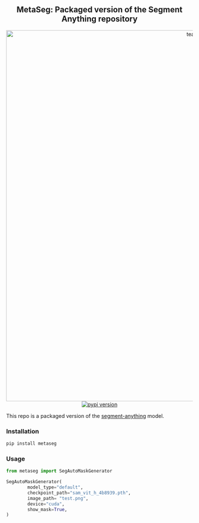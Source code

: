 <div align="center">
<h2>
     MetaSeg: Packaged version of the Segment Anything repository
</h2>
<div>
    <img width="1000" alt="teaser" src="https://github.com/kadirnar/segment-anything-pip/releases/download/v0.1.2/metaseg_demo.png">
</div>
    <a href="https://badge.fury.io/py/metaseg"><img src="https://badge.fury.io/py/metaseg.svg" alt="pypi version"></a>

</div>

This repo is a packaged version of the [segment-anything](https://github.com/facebookresearch/segment-anything) model.


### Installation
```bash
pip install metaseg
```

### Usage
```python
from metaseg import SegAutoMaskGenerator

SegAutoMaskGenerator(
        model_type="default", 
        checkpoint_path="sam_vit_h_4b8939.pth",
        image_path= "test.png",
        device="cuda",
        show_mask=True, 
)
```

